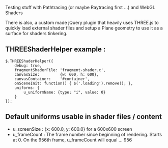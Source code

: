 Testing stuff with Pathtracing (or maybe Raytracing first ...) and WebGL Shaders

There is also, a custom made jQuery plugin that heavily uses THREE.js to quickly
load external shader files and setup a Plane geometry to use it as a surface for 
shaders tinkering.


## THREEShaderHelper example : 

	$.THREEShaderHelper({
	    debug: true,
	    fragmentShaderFile: 'fragment-shader.c',
	    canvasSize:         {w: 600, h: 600},
	    canvasContainer:    '#container',
	    onSceneInit: function() { $('.loading').remove(); },
	    uniforms: {
	        u_uniformName: {type; "i", value: 0}
	    }
	});


## Default uniforms usable in shader files / content 

* u_screenSize : {x: 600.0, y: 600.0} for a 600x600 screen
* u_frameCount : The frame number since beginning of rendering. Starts at 0. On the 956th frame, u_frameCount will equal ... 956